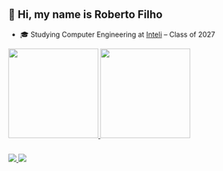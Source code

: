 ## 👋 Hi, my name is Roberto Filho

- 🎓 Studying Computer Engineering at [Inteli](https://www.inteli.edu.br/) – Class of 2027

<div>
  <a href="https://github.com/robertof1lho">
    <img height="180em" src="https://github-readme-stats.vercel.app/api?username=robertof1lho&theme=dark&show_icons=true"/>
    <img height="180em" src="https://github-readme-stats.vercel.app/api/top-langs/?username=robertof1lho&layout=compact&langs_count=7&theme=dark"/>
  </a>
</div>

##

<div>
  <a href="mailto:roberto.dbf1@gmail.com">
    <img src="https://img.shields.io/badge/-Gmail-%23333?style=for-the-badge&logo=gmail&logoColor=white" target="_blank">
  </a>
  <a href="https://www.linkedin.com/in/roberto-dbf/" target="_blank">
    <img src="https://img.shields.io/badge/-LinkedIn-%230077B5?style=for-the-badge&logo=linkedin&logoColor=white" target="_blank">
  </a>
</div>
